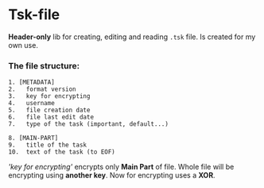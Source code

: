 # Tsk-file
**Header-only** lib for creating, editing and reading `.tsk` file.
Is created for my own use.

### The file structure:
```
1. [METADATA]
2.   format version
3.   key for encrypting
4.   username
5.   file creation date
6.   file last edit date
7.   type of the task (important, default...)

8. [MAIN-PART]
9.   title of the task
10.  text of the task (to EOF)
```

_'key for encrypting'_ encrypts only **Main Part** of file.
Whole file will be encrypting using **another key**. Now for encrypting uses a **XOR**.

